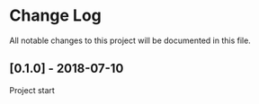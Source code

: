 # Change Log
All notable changes to this project will be documented in this file.


## [0.1.0] - 2018-07-10
Project start
